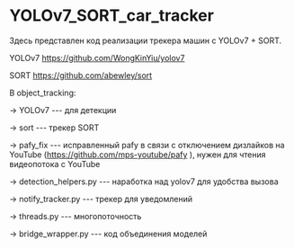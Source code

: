# YOLOv7_SORT_car_tracker
Здесь представлен код реализации трекера машин с  YOLOv7 + SORT.

YOLOv7 https://github.com/WongKinYiu/yolov7

SORT https://github.com/abewley/sort


В object_tracking: 

-> YOLOv7 --- для детекции

-> sort --- трекер SORT

-> pafy_fix --- исправленный pafy в связи с отключением дизлайков на YouTube (https://github.com/mps-youtube/pafy ), нужен для чтения видеопотока с YouTube

-> detection_helpers.py --- наработка над yolov7 для удобства вызова

-> notify_tracker.py --- трекер для уведомлений

-> threads.py --- многопоточность

-> bridge_wrapper.py --- код объединения моделей
